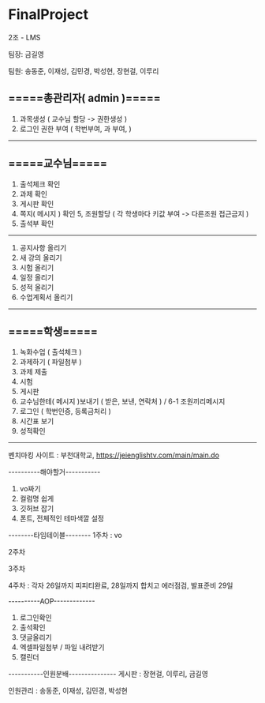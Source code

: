 # FinalProject

2조 - LMS 

팀장: 금길영

팀원: 송동준, 이재성, 김민경, 박성현, 장현걸, 이루리



=====총관리자( admin )=====
--------------------------------------------------------------------
1. 과목생성 ( 교수님 할당 -> 권한생성 )
2. 로그인 권한 부여 ( 학번부여, 과 부여,   )
--------------------------------------------------------------------

=====교수님=====
--------------------------------------------------------------------
1. 출석체크 확인
2. 과제 확인
3. 게시판 확인
4. 쪽지( 메시지 ) 확인
5, 조원할당 ( 각 학생마다 키값 부여 -> 다른조원 접근금지 )
6. 출석부 확인
--------------------------------------------------------------------
1. 공지사항 올리기
2. 새 강의 올리기
3. 시험 올리기
4. 일정 올리기
5. 성적 올리기
6. 수업계획서 올리기
--------------------------------------------------------------------

=====학생=====
--------------------------------------------------------------------
1. 녹화수업 ( 출석체크 )
2. 과제하기 ( 파일첨부 )
3. 과제 제출
4. 시험
5. 게시판
6. 교수님한테( 메시지 )보내기 ( 받은, 보낸, 연락처 ) / 6-1 조원끼리메시지
7. 로그인 ( 학번인증, 등록금처리 )
8. 시간표 보기
9. 성적확인
--------------------------------------------------------------------

벤치마킹 사이트  : 부천대학교, https://jeienglishtv.com/main/main.do

----------해야할거-----------
1. vo짜기
2. 컬럼명 쉽게
3. 깃허브 잡기
4. 폰트, 전체적인 테마색깔 설정

--------타임테이블--------
1주차 : vo

2주차

3주차

4주차 : 각자 26일까지 피피티완료, 28일까지 합치고 에러점검, 발표준비 29일

----------AOP-------------
1. 로그인확인
2. 출석확인
3. 댓글올리기
4. 엑셀파일첨부 / 파일 내려받기         
5. 캘린더                

-----------인원분배---------------
게시판 : 장현걸, 이루리, 금길영

인원관리 : 송동준, 이재성, 김민경, 박성현 
